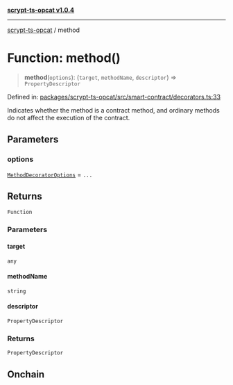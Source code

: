 [**scrypt-ts-opcat v1.0.4**](../README.md)

***

[scrypt-ts-opcat](../README.md) / method

# Function: method()

> **method**(`options`): (`target`, `methodName`, `descriptor`) => `PropertyDescriptor`

Defined in: [packages/scrypt-ts-opcat/src/smart-contract/decorators.ts:33](https://github.com/OPCAT-Labs/ts-tools/blob/528986f3e4ac436a160988491680cf191c0bf231/packages/scrypt-ts-opcat/src/smart-contract/decorators.ts#L33)

Indicates whether the method is a contract method, and ordinary methods do not affect the execution of the contract.

## Parameters

### options

[`MethodDecoratorOptions`](../interfaces/MethodDecoratorOptions.md) = `...`

## Returns

`Function`

### Parameters

#### target

`any`

#### methodName

`string`

#### descriptor

`PropertyDescriptor`

### Returns

`PropertyDescriptor`

## Onchain
